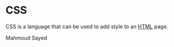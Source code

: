# CSS

CSS is a language that can be used to add style to an [HTML](/wiki/HTML) page.
Mahmoud Sayed

